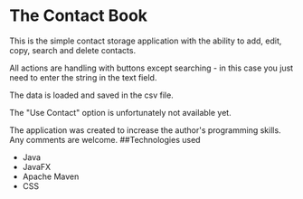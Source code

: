 # The Contact Book
This is the simple contact storage application with 
the ability to add, edit, copy, search and delete contacts.

All actions are handling with buttons except searching - in
this case you just need to enter the string in the text field.

The data is loaded and saved in the csv file.

The "Use Contact" option is unfortunately not available yet.

The application was created to increase the author's 
programming skills. Any comments are welcome.
##Technologies used
* Java
* JavaFX
* Apache Maven
* CSS